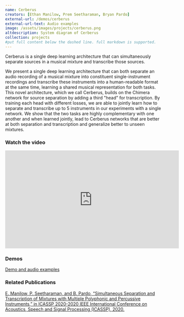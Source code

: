 ```yaml
---
name: Cerberus
creators: [Ethan Manilow, Prem Seetharaman, Bryan Pardo]
external-url: /demos/cerberus
external-url-text: Audio examples
image: /assets/images/projects/cerberus.png
altdescription: System diagram of Cerberus
collection: projects
#put full content below the dashed line. full markdown is supported.
---
```


Cerberus is a single deep learning architecture that can simultaneously separate sources in a musical mixture and transcribe those sources.

We present a single deep learning architecture that can both separate an audio recording of a musical mixture into constituent single-instrument recordings and transcribe these instruments into a human-readable format at the same time, learning a shared musical representation for both tasks. This novel architecture, which we call Cerberus, builds on the Chimera network for source separation by adding a third "head" for transcription. By training each head with different losses, we are able to jointly learn how to separate and transcribe up to 5 instruments in our experiments with a single network. We show that the two tasks are highly complementary with one another and when learned jointly, lead to Cerberus networks that are better at both separation and transcription and generalize better to unseen mixtures.

### Watch the video 

<iframe width="560" height="315" src="https://www.youtube.com/embed/zH_XJU3suqw" frameborder="0" allow="accelerometer; autoplay; clipboard-write; encrypted-media; gyroscope; picture-in-picture" allowfullscreen></iframe>

### Demos 

[Demo and audio examples](/demos/cerberus)

### Related Publications 
[E. Manilow, P. Seetharaman, and B. Pardo, “Simultaneous Separation and Transcription of Mixtures with Multiple Polyphonic and Percussive Instruments,” in ICASSP 2020-2020 IEEE International Conference on Acoustics, Speech and Signal Processing (ICASSP), 2020.](https://arxiv.org/abs/1910.12621)

